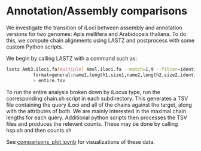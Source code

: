 # Annotation/Assembly comparisons

We investigate the transition of iLoci between assembly and annotation versions for two genomes: Apis mellifera and Arabidopsis thaliana. To do this, we compute chain alignments using LASTZ and postprocess with some custom 
Python scripts. 

We begin by calling LASTZ with a command such as:
```bash
lastz Amh3.iloci.fa[multiple] Amel.iloci.fa --match=1,9 --filter=identity:95 --chain \
		  format=general:name1,length1,size1,name2,length2,size2,identity,nmatch \
		  > entire.tsv
```
To run the entire analysis broken down by iLocus type, run the corresponding chain.sh script in each subdirectory. 
This generates a TSV file containing the query iLoci and all of the chains against the target, along with the attributes of both. We are mainly interested in the maximal chain lengths for each query. Additional python scripts 
then processes the TSV files and produces the relevant counts. These may be done by calling hsp.sh and then counts.sh

See [comparisons_plot.ipynb](https://github.com/timlai4/IntervalLoci/blob/comparisons/compare/comparison_plots.ipynb) for visualizations of these data.
